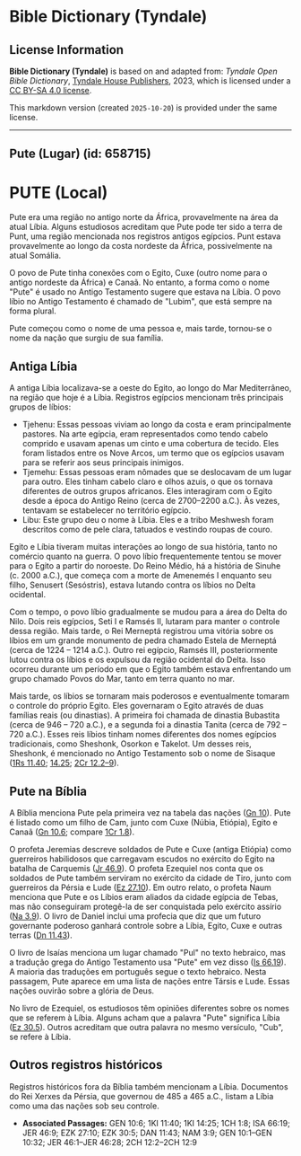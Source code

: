 # Bible Dictionary (Tyndale)

## License Information

**Bible Dictionary (Tyndale)** is based on and adapted from: _Tyndale Open Bible Dictionary_, [Tyndale House Publishers](https://tyndaleopenresources.com/), 2023, which is licensed under a [CC BY-SA 4.0 license](https://creativecommons.org/licenses/by-sa/4.0/legalcode.en).

This markdown version (created `2025-10-20`) is provided under the same license.



--------------------------------

## Pute (Lugar) (id: 658715)

PUTE (Local)
============

Pute era uma região no antigo norte da África, provavelmente na área da atual Líbia. Alguns estudiosos acreditam que Pute pode ter sido a terra de Punt, uma região mencionada nos registros antigos egípcios. Punt estava provavelmente ao longo da costa nordeste da África, possivelmente na atual Somália.

O povo de Pute tinha conexões com o Egito, Cuxe (outro nome para o antigo nordeste da África) e Canaã. No entanto, a forma como o nome "Pute" é usado no Antigo Testamento sugere que estava na Líbia. O povo líbio no Antigo Testamento é chamado de "Lubim", que está sempre na forma plural.

Pute começou como o nome de uma pessoa e, mais tarde, tornou\-se o nome da nação que surgiu de sua família.

Antiga Líbia
------------

A antiga Líbia localizava\-se a oeste do Egito, ao longo do Mar Mediterrâneo, na região que hoje é a Líbia. Registros egípcios mencionam três principais grupos de líbios:

* Tjehenu: Essas pessoas viviam ao longo da costa e eram principalmente pastores. Na arte egípcia, eram representados como tendo cabelo comprido e usavam apenas um cinto e uma cobertura de tecido. Eles foram listados entre os Nove Arcos, um termo que os egípcios usavam para se referir aos seus principais inimigos.
* Tjemehu: Essas pessoas eram nômades que se deslocavam de um lugar para outro. Eles tinham cabelo claro e olhos azuis, o que os tornava diferentes de outros grupos africanos. Eles interagiram com o Egito desde a época do Antigo Reino (cerca de 2700–2200 a.C.). Às vezes, tentavam se estabelecer no território egípcio.
* Libu: Este grupo deu o nome à Líbia. Eles e a tribo Meshwesh foram descritos como de pele clara, tatuados e vestindo roupas de couro.

Egito e Líbia tiveram muitas interações ao longo de sua história, tanto no comércio quanto na guerra. O povo líbio frequentemente tentou se mover para o Egito a partir do noroeste. Do Reino Médio, há a história de Sinuhe (c. 2000 a.C.), que começa com a morte de Amenemés I enquanto seu filho, Senusert (Sesóstris), estava lutando contra os líbios no Delta ocidental.

Com o tempo, o povo líbio gradualmente se mudou para a área do Delta do Nilo. Dois reis egípcios, Seti I e Ramsés II, lutaram para manter o controle dessa região. Mais tarde, o Rei Merneptá registrou uma vitória sobre os líbios em um grande monumento de pedra chamado Estela de Merneptá (cerca de 1224 – 1214 a.C.). Outro rei egípcio, Ramsés III, posteriormente lutou contra os líbios e os expulsou da região ocidental do Delta. Isso ocorreu durante um período em que o Egito também estava enfrentando um grupo chamado Povos do Mar, tanto em terra quanto no mar.

Mais tarde, os líbios se tornaram mais poderosos e eventualmente tomaram o controle do próprio Egito. Eles governaram o Egito através de duas famílias reais (ou dinastias). A primeira foi chamada de dinastia Bubastita (cerca de 946 – 720 a.C.), e a segunda foi a dinastia Tanita (cerca de 792 – 720 a.C.). Esses reis líbios tinham nomes diferentes dos nomes egípcios tradicionais, como Sheshonk, Osorkon e Takelot. Um desses reis, Sheshonk, é mencionado no Antigo Testamento sob o nome de Sisaque ([1Rs 11\.40](https://ref.ly/1Kgs11:40); [14\.25](https://ref.ly/1Kgs14:25); [2Cr 12\.2–9](https://ref.ly/2Chr12:2-2Chr12:9)).

Pute na Bíblia
--------------

A Bíblia menciona Pute pela primeira vez na tabela das nações ([Gn 10](https://ref.ly/Gen10:1-Gen10:32)). Pute é listado como um filho de Cam, junto com Cuxe (Núbia, Etiópia), Egito e Canaã ([Gn 10\.6](https://ref.ly/Gen10:6); compare [1Cr 1\.8](https://ref.ly/1Chr1:8)).

O profeta Jeremias descreve soldados de Pute e Cuxe (antiga Etiópia) como guerreiros habilidosos que carregavam escudos no exército do Egito na batalha de Carquemis ([Jr 46\.9](https://ref.ly/Jer46:9)). O profeta Ezequiel nos conta que os soldados de Pute também serviram no exército da cidade de Tiro, junto com guerreiros da Pérsia e Lude ([Ez 27\.10](https://ref.ly/Ezek27:10)). Em outro relato, o profeta Naum menciona que Pute e os Líbios eram aliados da cidade egípcia de Tebas, mas não conseguiram protegê\-la de ser conquistada pelo exército assírio ([Na 3\.9](https://ref.ly/Nah3:9)). O livro de Daniel inclui uma profecia que diz que um futuro governante poderoso ganhará controle sobre a Líbia, Egito, Cuxe e outras terras ([Dn 11\.43](https://ref.ly/Dan11:43)).

O livro de Isaías menciona um lugar chamado "Pul" no texto hebraico, mas a tradução grega do Antigo Testamento usa "Pute" em vez disso ([Is 66\.19](https://ref.ly/Isa66:19)). A maioria das traduções em português segue o texto hebraico. Nesta passagem, Pute aparece em uma lista de nações entre Társis e Lude. Essas nações ouvirão sobre a glória de Deus.

No livro de Ezequiel, os estudiosos têm opiniões diferentes sobre os nomes que se referem à Líbia. Alguns acham que a palavra "Pute" significa Líbia ([Ez 30\.5](https://ref.ly/Ezek30:5)). Outros acreditam que outra palavra no mesmo versículo, "Cub", se refere à Líbia.

Outros registros históricos
---------------------------

Registros históricos fora da Bíblia também mencionam a Líbia. Documentos do Rei Xerxes da Pérsia, que governou de 485 a 465 a.C., listam a Líbia como uma das nações sob seu controle.

* **Associated Passages:** GEN 10:6; 1KI 11:40; 1KI 14:25; 1CH 1:8; ISA 66:19; JER 46:9; EZK 27:10; EZK 30:5; DAN 11:43; NAM 3:9; GEN 10:1–GEN 10:32; JER 46:1–JER 46:28; 2CH 12:2–2CH 12:9

